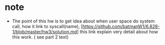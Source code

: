 # note
* The point of this hw is to get idea about when user space do system call, how it link to syscall(name), [https://github.com/batmanW1/6.828-1/blob/master/hw3/solution.md] this link explain very detail about how this work. ( see part 2 text)